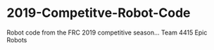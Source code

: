 # 2019-Competitve-Robot-Code
Robot code from the FRC 2019 competitive season... Team 4415 Epic Robots
